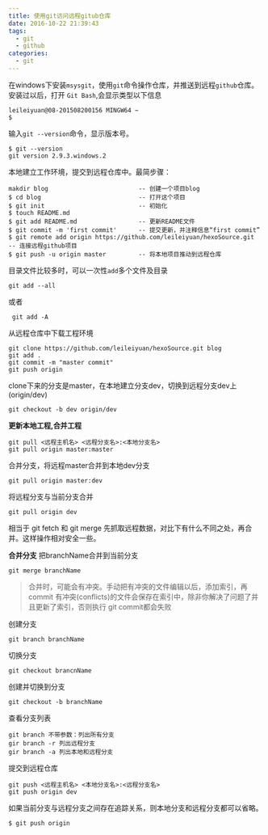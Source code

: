 ```yaml
---
title: 使用git访问远程gitub仓库
date: 2016-10-22 21:39:43
tags:
  - git 
  - github
categories: 
  - git
---
```


在windows下安装`msysgit`，使用`git`命令操作仓库，并推送到远程`github`仓库。
安装过以后，打开 `Git Bash`,会显示类型以下信息
 
	leileiyuan@08-201508200156 MINGW64 ~
	$

输入`git --version`命令，显示版本号。

	$ git --version
	git version 2.9.3.windows.2

本地建立工作环境，提交到远程仓库中。最简步骤：

	makdir blog                         -- 创建一个项目blog  
	$ cd blog                           -- 打开这个项目
	$ git init                          -- 初始化
	$ touch README.md
	$ git add README.md                 -- 更新README文件
	$ git commit -m 'first commit'      -- 提交更新，并注释信息“first commit”
	$ git remote add origin https://github.com/leileiyuan/hexoSource.git     -- 连接远程github项目  
	$ git push -u origin master         -- 将本地项目推动到远程仓库

目录文件比较多时，可以一次性`add`多个文件及目录

	git add --all

 或者
 
	 git add -A
  
 
 从远程仓库中下载工程环境

	git clone https://github.com/leileiyuan/hexoSource.git blog
	git add .
	git commit -m "master commit"
	git push origin 
	
clone下来的分支是master，在本地建立分支dev，切换到远程分支dev上(origin/dev)

	git checkout -b dev origin/dev

**更新本地工程,合并工程**

	git pull <远程主机名> <远程分支名>:<本地分支名>
	git pull origin master:master

合并分支，将远程master合并到本地dev分支

	git pull origin master:dev

将远程分支与当前分支合并

	git pull origin dev

相当于
git fetch 和 git merge
先抓取远程数据，对比下有什么不同之处，再合并。这样操作相对安全一些。



**合并分支**
把branchName合并到当前分支

	git merge branchName

> 合并时，可能会有冲突。手动把有冲突的文件编辑以后，添加索引，再commit
> 有冲突(conflicts)的文件会保存在索引中，除非你解决了问题了并且更新了索引，否则执行 git commit都会失败



创建分支

	git branch branchName


切换分支

	git checkout brancnName


创建并切换到分支

	git checkout -b branchName


查看分支列表

	git branch 不带参数：列出所有分支
	gir branch -r 列出远程分支
	gir branch -a 列出本地和远程分支



提交到远程仓库

	git push <远程主机名> <本地分支名>:<远程分支名>
	git push origin dev

如果当前分支与远程分支之间存在追踪关系，则本地分支和远程分支都可以省略。

	$ git push origin


